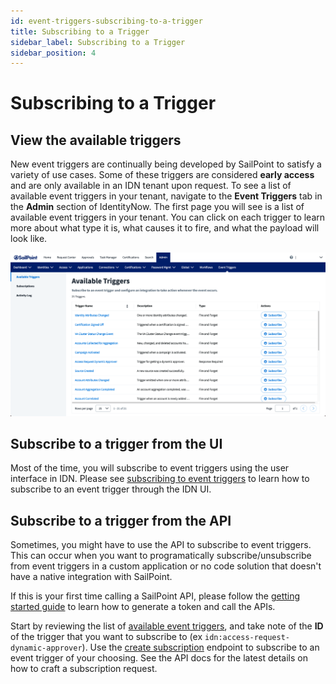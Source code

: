 ```yaml
---
id: event-triggers-subscribing-to-a-trigger
title: Subscribing to a Trigger
sidebar_label: Subscribing to a Trigger
sidebar_position: 4
---
```


# Subscribing to a Trigger

## View the available triggers

New event triggers are continually being developed by SailPoint to satisfy a variety of use cases.  Some of these triggers are considered **early access** and are only available in an IDN tenant upon request.  To see a list of available event triggers in your tenant, navigate to the **Event Triggers** tab in the **Admin** section of IdentityNow.  The first page you will see is a list of available event triggers in your tenant.  You can click on each trigger to learn more about what type it is, what causes it to fire, and what the payload will look like.

![Available triggers](./img/available-triggers.png)

## Subscribe to a trigger from the UI

Most of the time, you will subscribe to event triggers using the user interface in IDN.
Please see [subscribing to event triggers](https://documentation.sailpoint.com/saas/help/common/event_triggers.html#subscribing-to-event-triggers) to learn how to subscribe to an event trigger through the IDN UI.

## Subscribe to a trigger from the API

Sometimes, you might have to use the API to subscribe to event triggers.  This can occur when you want to programatically subscribe/unsubscribe from event triggers in a custom application or no code solution that doesn't have a native integration with SailPoint.

If this is your first time calling a SailPoint API, please follow the [getting started guide](../getting_started.md) to learn how to generate a token and call the APIs.

Start by reviewing the list of [available event triggers](https://developer.sailpoint.com/apis/beta/#section/Available-Event-Triggers), and take note of the **ID** of the trigger that you want to subscribe to (ex `idn:access-request-dynamic-approver`).  Use the [create subscription](https://developer.sailpoint.com/apis/beta/#operation/createSubscription) endpoint to subscribe to an event trigger of your choosing.  See the API docs for the latest details on how to craft a subscription request.
